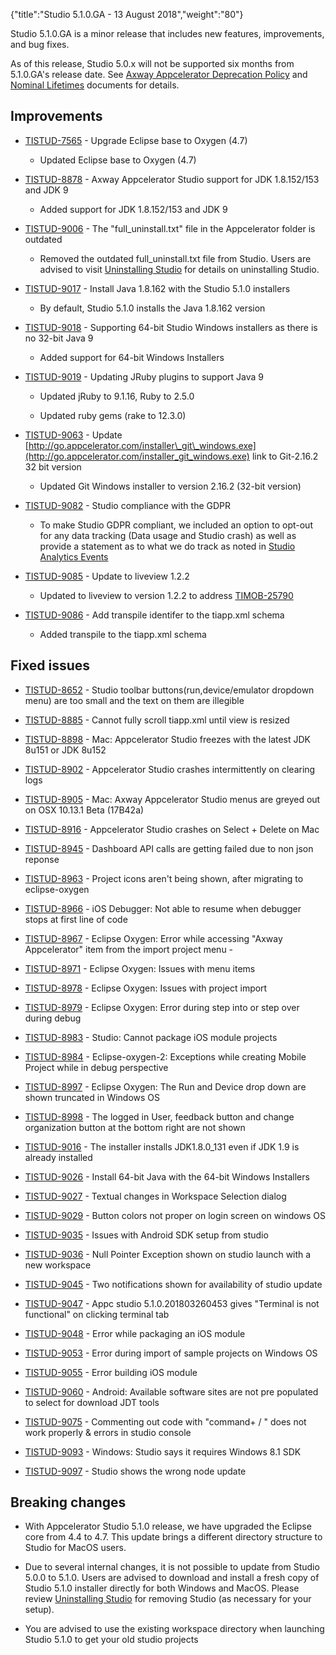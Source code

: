 {"title":"Studio 5.1.0.GA - 13 August 2018","weight":"80"} 

Studio 5.1.0.GA is a minor release that includes new features, improvements, and bug fixes.

As of this release, Studio 5.0.x will not be supported six months from 5.1.0.GA's release date. See [Axway Appcelerator Deprecation Policy](/docs/appc/AMPLIFY_Appcelerator_Services_Overview/Axway_Appcelerator_Deprecation_Policy/) and [Nominal Lifetimes](/docs/appc/AMPLIFY_Appcelerator_Services_Overview/Axway_Appcelerator_Product_Lifecycle/#NominalLifetimes) documents for details.

## Improvements

*   [TISTUD-7565](https://jira.appcelerator.org/browse/TISTUD-7565) - Upgrade Eclipse base to Oxygen (4.7)
    
    *   Updated Eclipse base to Oxygen (4.7)
        
*   [TISTUD-8878](https://jira.appcelerator.org/browse/TISTUD-8878) - Axway Appcelerator Studio support for JDK 1.8.152/153 and JDK 9
    
    *   Added support for JDK 1.8.152/153 and JDK 9
        
*   [TISTUD-9006](https://jira.appcelerator.org/browse/TISTUD-9006) - The "full\_uninstall.txt" file in the Appcelerator folder is outdated
    
    *   Removed the outdated full\_uninstall.txt file from Studio. Users are advised to visit [Uninstalling Studio](/docs/appc/Axway_Appcelerator_Studio/Axway_Appcelerator_Studio_Guide/Updating_Studio/Uninstalling_Studio/) for details on uninstalling Studio.
        
*   [TISTUD-9017](https://jira.appcelerator.org/browse/TISTUD-9017) \- Install Java 1.8.162 with the Studio 5.1.0 installers
    
    *   By default, Studio 5.1.0 installs the Java 1.8.162 version
        
*   [TISTUD-9018](https://jira.appcelerator.org/browse/TISTUD-9018) - Supporting 64-bit Studio Windows installers as there is no 32-bit Java 9
    
    *   Added support for 64-bit Windows Installers
        
*   [TISTUD-9019](https://jira.appcelerator.org/browse/TISTUD-9019) - Updating JRuby plugins to support Java 9
    
    *   Updated jRuby to 9.1.16, Ruby to 2.5.0
        
    *   Updated ruby gems (rake to 12.3.0)
        
*   [TISTUD-9063](https://jira.appcelerator.org/browse/TISTUD-9063) \- Update [http://go.appcelerator.com/installer\_git\_windows.exe](http://go.appcelerator.com/installer_git_windows.exe) link to Git-2.16.2 32 bit version
    
    *   Updated Git Windows installer to version 2.16.2 (32-bit version)
        
*   [TISTUD-9082](https://jira.appcelerator.org/browse/TISTUD-9082) - Studio compliance with the GDPR
    
    *   To make Studio GDPR compliant, we included an option to opt-out for any data tracking (Data usage and Studio crash) as well as provide a statement as to what we do track as noted in [Studio Analytics Events](/docs/appc/Axway_Appcelerator_Studio/Axway_Appcelerator_Studio_Guide/Studio_Analytics_Events/)
        
*   [TISTUD-9085](https://jira.appcelerator.org/browse/TISTUD-9085) - Update to liveview 1.2.2
    
    *   Updated to liveview to version 1.2.2 to address [TIMOB-25790](https://jira.appcelerator.org/browse/TIMOB-25790)
        
*   [TISTUD-9086](https://jira.appcelerator.org/browse/TISTUD-9086) - Add transpile identifer to the tiapp.xml schema
    
    *   Added transpile to the tiapp.xml schema
        

## Fixed issues

*   [TISTUD-8652](https://jira.appcelerator.org/browse/TISTUD-8652) - Studio toolbar buttons(run,device/emulator dropdown menu) are too small and the text on them are illegible
    
*   [TISTUD-8885](https://jira.appcelerator.org/browse/TISTUD-8885) - Cannot fully scroll tiapp.xml until view is resized
    
*   [TISTUD-8898](https://jira.appcelerator.org/browse/TISTUD-8898) - Mac: Appcelerator Studio freezes with the latest JDK 8u151 or JDK 8u152
    
*   [TISTUD-8902](https://jira.appcelerator.org/browse/TISTUD-8902) - Appcelerator Studio crashes intermittently on clearing logs
    
*   [TISTUD-8905](https://jira.appcelerator.org/browse/TISTUD-8905) - Mac: Axway Appcelerator Studio menus are greyed out on OSX 10.13.1 Beta (17B42a)
    
*   [TISTUD-8916](https://jira.appcelerator.org/browse/TISTUD-8916) - Appcelerator Studio crashes on Select + Delete on Mac
    
*   [TISTUD-8945](https://jira.appcelerator.org/browse/TISTUD-8945) - Dashboard API calls are getting failed due to non json reponse
    
*   [TISTUD-8963](https://jira.appcelerator.org/browse/TISTUD-8963) - Project icons aren't being shown, after migrating to eclipse-oxygen
    
*   [TISTUD-8966](https://jira.appcelerator.org/browse/TISTUD-8966) - iOS Debugger: Not able to resume when debugger stops at first line of code
    
*   [TISTUD-8967](https://jira.appcelerator.org/browse/TISTUD-8967) - Eclipse Oxygen: Error while accessing "Axway Appcelerator" item from the import project menu -
    
*   [TISTUD-8971](https://jira.appcelerator.org/browse/TISTUD-8971) - Eclipse Oxygen: Issues with menu items
    
*   [TISTUD-8978](https://jira.appcelerator.org/browse/TISTUD-8978) - Eclipse Oxygen: Issues with project import
    
*   [TISTUD-8979](https://jira.appcelerator.org/browse/TISTUD-8979) - Eclipse Oxygen: Error during step into or step over during debug
    
*   [TISTUD-8983](https://jira.appcelerator.org/browse/TISTUD-8983) - Studio: Cannot package iOS module projects
    
*   [TISTUD-8984](https://jira.appcelerator.org/browse/TISTUD-8984) - Eclipse-oxygen-2: Exceptions while creating Mobile Project while in debug perspective
    
*   [TISTUD-8997](https://jira.appcelerator.org/browse/TISTUD-8997) - Eclipse Oxygen: The Run and Device drop down are shown truncated in Windows OS
    
*   [TISTUD-8998](https://jira.appcelerator.org/browse/TISTUD-8998) - The logged in User, feedback button and change organization button at the bottom right are not shown
    
*   [TISTUD-9016](https://jira.appcelerator.org/browse/TISTUD-9016) - The installer installs JDK1.8.0\_131 even if JDK 1.9 is already installed
    
*   [TISTUD-9026](https://jira.appcelerator.org/browse/TISTUD-9026) - Install 64-bit Java with the 64-bit Windows Installers
    
*   [TISTUD-9027](https://jira.appcelerator.org/browse/TISTUD-9027) - Textual changes in Workspace Selection dialog
    
*   [TISTUD-9029](https://jira.appcelerator.org/browse/TISTUD-9029) - Button colors not proper on login screen on windows OS
    
*   [TISTUD-9035](https://jira.appcelerator.org/browse/TISTUD-9035) - Issues with Android SDK setup from studio
    
*   [TISTUD-9036](https://jira.appcelerator.org/browse/TISTUD-9036) - Null Pointer Exception shown on studio launch with a new workspace
    
*   [TISTUD-9045](https://jira.appcelerator.org/browse/TISTUD-9045) - Two notifications shown for availability of studio update
    
*   [TISTUD-9047](https://jira.appcelerator.org/browse/TISTUD-9047) - Appc studio 5.1.0.201803260453 gives "Terminal is not functional" on clicking terminal tab
    
*   [TISTUD-9048](https://jira.appcelerator.org/browse/TISTUD-9048) - Error while packaging an iOS module
    
*   [TISTUD-9053](https://jira.appcelerator.org/browse/TISTUD-9053) - Error during import of sample projects on Windows OS
    
*   [TISTUD-9055](https://jira.appcelerator.org/browse/TISTUD-9055) - Error building iOS module
    
*   [TISTUD-9060](https://jira.appcelerator.org/browse/TISTUD-9060) - Android: Available software sites are not pre populated to select for download JDT tools
    
*   [TISTUD-9075](https://jira.appcelerator.org/browse/TISTUD-9075) - Commenting out code with "command+ / " does not work properly & errors in studio console
    
*   [TISTUD-9093](https://jira.appcelerator.org/browse/TISTUD-9093) - Windows: Studio says it requires Windows 8.1 SDK
    
*   [TISTUD-9097](https://jira.appcelerator.org/browse/TISTUD-9097) - Studio shows the wrong node update
    

## Breaking changes

*   With Appcelerator Studio 5.1.0 release, we have upgraded the Eclipse core from 4.4 to 4.7. This update brings a different directory structure to Studio for MacOS users.
    
*   Due to several internal changes, it is not possible to update from Studio 5.0.0 to 5.1.0. Users are advised to download and install a fresh copy of Studio 5.1.0 installer directly for both Windows and MacOS. Please review [Uninstalling Studio](/docs/appc/Axway_Appcelerator_Studio/Axway_Appcelerator_Studio_Guide/Updating_Studio/Uninstalling_Studio/) for removing Studio (as necessary for your setup).
    
*   You are advised to use the existing workspace directory when launching Studio 5.1.0 to get your old studio projects